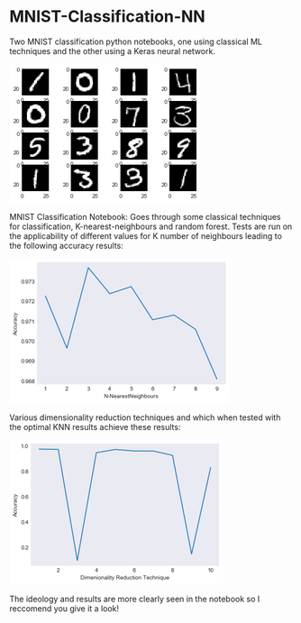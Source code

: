 # MNIST-Classification-NN
Two MNIST classification python notebooks, one using classical ML techniques and the other using a Keras neural network.

![Alt text](https://github.com/MattH96/MNIST-Classification-NN/blob/master/Images/MNISTData.png?raw=true "MNIST Images")

MNIST Classification Notebook:
Goes through some classical techniques for classification, K-nearest-neighbours and random forest. Tests are run on the applicability of different values for K number of neighbours leading to the following accuracy results:

![Alt text](https://github.com/MattH96/MNIST-Classification-NN/blob/master/Images/MNIST%20KNN%20Acc.png?raw=true "KNN Accuracy")

Various dimensionality reduction techniques and which when tested with the optimal KNN results achieve these results:

![Alt text](https://github.com/MattH96/MNIST-Classification-NN/blob/master/Images/DimRed.png?raw=true "Dimensionality Reduction Accuracy")

The ideology and results are more clearly seen in the notebook so I reccomend you give it a look! 
